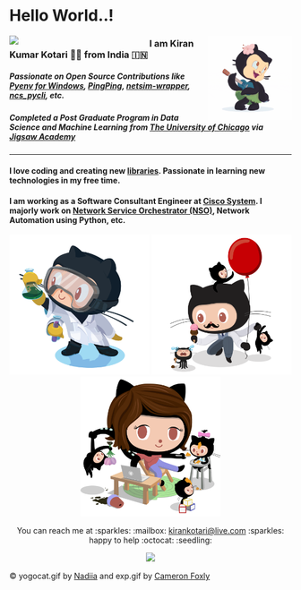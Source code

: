 
# Hello World..!

<img align="left" width="250" src="https://github.com/kirankotari/kirankotari/blob/master/static/img/yogocat.gif">

<img align="right" width="150" src="https://github.com/kirankotari/kirankotari/blob/master/static/img/hula.gif">

### I am Kiran Kumar Kotari :man_technologist: from India :india:

##### Passionate on Open Source Contributions like [Pyenv for Windows](https://github.com/pyenv-win/pyenv-win), [PingPing](https://github.com/network-tools/pingping), [netsim-wrapper](https://github.com/NSO-developer/netsim-wrapper), [ncs_pycli](https://github.com/NSO-developer/ncs_pycli), etc.

##### Completed a Post Graduate Program in Data Science and Machine Learning from [The University of Chicago](https://www.uchicago.edu/) via [Jigsaw Academy](https://www.jigsawacademy.com/)
---

#### I love coding and creating new [libraries](https://pypi.org/user/kkotari/). Passionate in learning new technologies in my free time.

#### I am working as a Software Consultant Engineer at [Cisco System](https://www.cisco.com/). I majorly work on [Network Service Orchestrator (NSO)](https://www.cisco.com/c/en/us/products/cloud-systems-management/network-services-orchestrator/index.html), Network Automation using Python, etc.

<p align="center">
  <img width="250" src="https://github.com/kirankotari/kirankotari/blob/master/static/img/labtocat.png">
  <img width="250" src="https://github.com/kirankotari/kirankotari/blob/master/static/img/avatar.png">
  <img width="250" src="https://github.com/kirankotari/kirankotari/blob/master/static/img/mom.png">
<p>

<p align="center">
  You can reach me at :sparkles: :mailbox: <a href="mailto:kirankotari@live.com">kirankotari@live.com</a> :sparkles: happy to help :octocat: :seedling:
</p>

<p align="center">
  <img width="250" src="https://github.com/kirankotari/kirankotari/blob/master/static/img/exp.gif">
</p>

:copyright: yogocat.gif by [Nadiia](https://dribbble.com/shots/1899338-Yogocat-Animation) and exp.gif by [Cameron Foxly](https://dribbble.com/shots/7291436-Animation-Test-Outline-Octocat)
